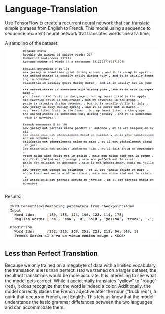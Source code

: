 # Language-Translation
Use TensorFlow to create a recurrent neural network that can translate simple phrases from English to French. This model using a sequence to sequence recurrent neural network that translates words one at a time.

A sampling of the dataset:

![alt text](https://github.com/SrahSrah/Language-Translation/blob/master/Screen%20Shot%202018-01-06%20at%202.09.05%20PM.png)

Results:

![alt text](https://github.com/SrahSrah/Language-Translation/blob/master/Screen%20Shot%202018-01-06%20at%202.11.04%20PM.png)


## Less than Perfect Translation
Because we only trained on a megabyte of data with a limitied vocabulary, the translation is less than perfect. Had we trained on a larger dataset, the resultant translations would be more accurate. It is interesting to see what the model gets correct. While it accidentally translates "yellow" to "rouge" (red), it does recognize that the word is indeed a color. Additionally, the model correctly places the French adjective after the noun ("truck red"), a quirk that occurs in French, not English. This lets us know that the model understands the basic grammar differences between the two languages and can accommodate them. 
